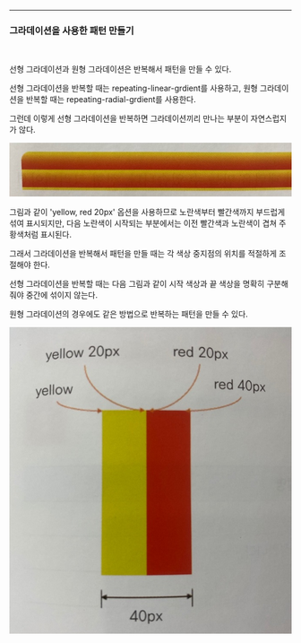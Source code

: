 ***
### 그라데이션을 사용한 패턴 만들기

<br>

선형 그라데이션과 원형 그라데이션은 반복해서 패턴을 만들 수 있다.

선형 그라데이션을 반복할 때는 repeating-linear-grdient를 사용하고, 원형 그라데이션을 반복할 때는 repeating-radial-grdient를 사용한다.

그런데 이렇게 선형 그라데이션을 반복하면 그라데이션끼리 만나는 부분이 자연스럽지가 않다.

<img src='./img/css25.jpg'>

그림과 같이 'yellow, red 20px' 옵션을 사용하므로 노란색부터 빨간색까지 부드럽게 섞여 표시되지만, 다음 노란색이 시작되는 부분에서는 이전 빨간색과 노란색이 겹쳐 주황색처럼 표시된다.

그래서 그라데이션을 반복해서 패턴을 만들 때는 각 색상 중지점의 위치를 적절하게 조절해야 한다.

선형 그라데이션을 반복할 때는 다음 그림과 같이 시작 색상과 끝 색상을 명확히 구분해 줘야 중간에 섞이지 않는다.

원형 그라데이션의 경우에도 같은 방법으로 반복하는 패턴을 만들 수 있다.

<img src='./img/css26.jpg'>
